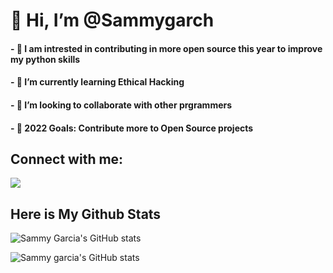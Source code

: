 #                                          __👋 Hi, I’m @Sammygarch__
#### - 👀 I am intrested in contributing in more open source this year to improve my python skills
#### - 🌱 I’m currently learning Ethical Hacking
#### - 👯 I’m looking to collaborate with other prgrammers
#### - 🥅 2022 Goals: Contribute more to Open Source projects

## Connect with me:
<a href="https://twitter.com/ItsSammyng" target="_blank"><img src="https://img.shields.io/twitter/follow/ItsSammyng?logo=twitter&style=for-the-badge" /></a>

## Here is My Github Stats

![Sammy Garcia's GitHub stats](https://github-readme-stats.vercel.app/api?username=Sammygarch)

![Sammy garcia's GitHub stats](https://github-readme-streak-stats.herokuapp.com/?user=Sammygarch&)

